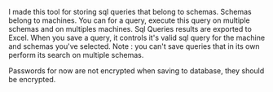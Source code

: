 I made this tool for storing sql queries that belong to schemas. Schemas belong to machines. 
You can for a query, execute this query on multiple schemas and on multiples machines.
Sql Queries results are exported to Excel.
When you save a query, it controls it's valid sql query for the machine and schemas you've selected.
Note : you can't save queries that in its own perform its search on multiple schemas.

Passwords for now are not encrypted when saving to database, they should be encrypted. 
